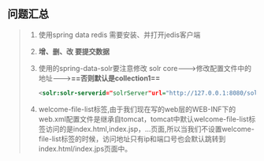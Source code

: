## 问题汇总

> 1. 使用spring data redis 需要安装、并打开jedis客户端
>
> 2. **增、删、改 要提交数据**
>
> 3. 使用的spring-data-solr要注意修改 solr core--->修改配置文件中的地址--->**==否则默认是collection1==**
>
>    ```xml
>    <solr:solr-serverid="solrServer"url="http://127.0.0.1:8080/solr/xxxx"/>
>    ```
>
> 4. welcome-file-list标签,由于我们现在写的web层的WEB-INF下的web.xml配置文件是继承自tomcat，tomcat中默认welcome-file-list标签访问的是index.html,index.jsp，...页面,所以当我们不设置welcome-file-list标签的时候，访问地址只有ip和端口号也会默认跳转到index.html/index.jps页面中。

​	

